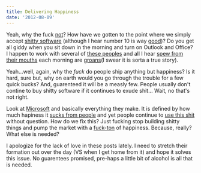 ```yaml
---
title: Delivering Happiness
date: '2012-08-09'
---
```


Yeah, why the fuck [not][1]? How have we gotten to the point where we
simply accept [shitty software][2] (although I hear number 10 is way
[good][3])? Do you get all giddy when you sit down in the morning and
turn on Outlook and Office? I happen to work with several of [these
peoples][4] and all I hear [spew from their mouths][5] each morning are
[groans][6](I swear it is sorta a true story).

Yeah...well, again, why the _fuck_ do people ship anything but happiness?
Is it hard, sure but, why on earth would you go through the trouble for a
few quick bucks? And, guarenteed it will be a measly few. People usually
don't contine to buy shitty software if it continues to exude shit...
Wait, no that's not right.

Look at [Microsoft][7] and basically everything they make. It is defined
by how much hapiness it [sucks from people][8] and yet people continue
to [use this shit][9] without question. How do we fix this? Just fucking
stop building shitty things and pump the market with a [fuck-ton][10] of
happiness. Because, really? What else is needed?

I apologize for the lack of love in these posts lately. I need to
stretch their formation out over the day (VS when I get home from it) and hope it solves this
issue. No guarentees promised, pre-haps a little bit of alcohol is all
that is needed.

[1]: http://3.bp.blogspot.com/_mcMJ_B_hD0U/TKhNgFPsQWI/AAAAAAAAAR8/ZAtFQwauQvg/s1600/archer.jpg
[2]: http://www.davidforbes.net/wp-content/uploads/2010/06/ie-devil_03.jpg
[3]: http://www.inspireux.com/wp-content/uploads/310.gif
[4]: http://cdn1.benzinga.com/files/crazypeople.jpg
[5]: http://youtu.be/-JFfN5pKzFU
[6]: http://www.amazon.com/Groan-Up-Newark-Nebraska-ebook/dp/B005OC2V8I/ref=sr_1_5?ie=UTF8&qid=1344561738&sr=8-5&keywords=groan+up
[7]: http://youtu.be/-JFfN5pKzFU
[8]: http://thisthatandtheotherthang.files.wordpress.com/2011/10/funny-pictures-kitten-and-puppy-watch-a-scary-movie-together.jpg
[9]: http://www.nataliedee.com/051209/FUN-FACT-i-use-that-shit-to-wash-my-face.jpg
[10]: https://en.wikipedia.org/wiki/Metric_time
